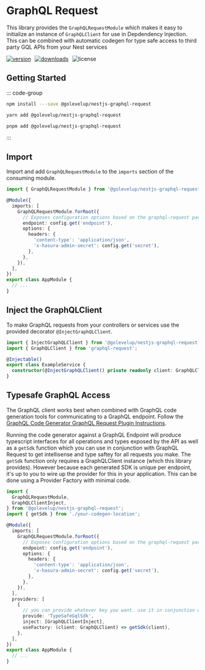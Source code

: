 # GraphQL Request

This library provides the `GraphQLRequestModule` which makes it easy to initialize an instance of `GraphQLClient` for use in Depdendency Injection. This can be combined with automatic codegen for type safe access to third party GQL APIs from your Nest services

<div style="display: flex; gap: 10px;">
<a href="https://www.npmjs.com/package/@golevelup/nestjs-graphql-request"><img src="https://img.shields.io/npm/v/@golevelup/nestjs-graphql-request.svg?style=flat" alt="version" /></a>
<a href="https://www.npmjs.com/package/@golevelup/nestjs-graphql-request"><img alt="downloads" src="https://img.shields.io/npm/dt/@golevelup/nestjs-graphql-request.svg?style=flat"></a>
<img alt="license" src="https://img.shields.io/npm/l/@golevelup/nestjs-graphql-request.svg">
</div>

## Getting Started

::: code-group

```bash [npm]
npm install ---save @golevelup/nestjs-graphql-request
```

```bash [yarn]
yarn add @golevelup/nestjs-graphql-request
```

```bash [pnpm]
pnpm add @golevelup/nestjs-graphql-request
```

:::

## Import

Import and add `GraphQLRequestModule` to the `imports` section of the consuming module.

```typescript
import { GraphQLRequestModule } from '@golevelup/nestjs-graphql-request';

@Module({
  imports: [
    GraphQLRequestModule.forRoot({
      // Exposes configuration options based on the graphql-request package
      endpoint: config.get('endpoint'),
      options: {
        headers: {
          'content-type': 'application/json',
          'x-hasura-admin-secret': config.get('secret'),
        },
      },
    }),
  ],
})
export class AppModule {
  // ...
}
```

## Inject the GraphQLClient

To make GraphQL requests from your controllers or services use the provided decorator `@InjectGraphQLClient`.

```typescript
import { InjectGraphQLClient } from '@golevelup/nestjs-graphql-request';
import { GraphQLClient } from 'graphql-request';

@Injectable()
export class ExampleService {
  constructor(@InjectGraphQLClient() private readonly client: GraphQLClient) {}
}
```

## Typesafe GraphQL Access

The GraphQL client works best when combined with GraphQL code generation tools for communicating to a GraphQL endpoint. Follow the [GraphQL Code Generator GraphQL Request Plugin Instructions](https://graphql-code-generator.com/docs/plugins/typescript-graphql-request).

Running the code generator against a GraphQL Endpoint will produce typescript interfaces for all operations and types exposed by the API as well as a `getSdk` function which you can use in conjunction with GraphQL Request to get intellisense and type saftey for all requests you make. The `getSdk` function only requires a GraphQLClient instance (which this library provides). However because each generated SDK is unique per endpoint, it's up to you to wire up the provider for this in your application. This can be done using a Provider Factory with minimal code.

```typescript
import {
  GraphQLRequestModule,
  GraphQLClientInject,
} from '@golevelup/nestjs-graphql-request';
import { getSdk } from './your-codegen-location';

@Module({
  imports: [
    GraphQLRequestModule.forRoot({
      // Exposes configuration options based on the graphql-request package
      endpoint: config.get('endpoint'),
      options: {
        headers: {
          'content-type': 'application/json',
          'x-hasura-admin-secret': config.get('secret'),
        },
      },
    }),
  ],
  providers: [
    {
      // you can provide whatever key you want. use it in conjunction with @Inject("TypeSafeGqlSdk") to get the SDK instance in your controllers/services
      provide: 'TypeSafeGqlSdk',
      inject: [GraphQLClientInject],
      useFactory: (client: GraphQLClient) => getSdk(client),
    },
  ],
})
export class AppModule {
  // ...
}
```
